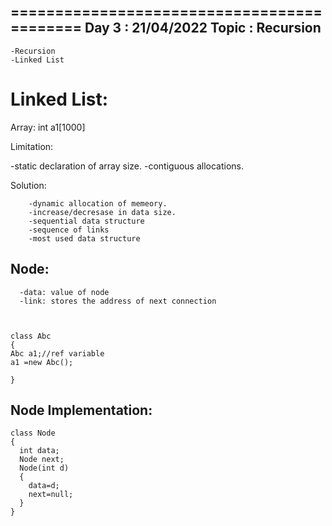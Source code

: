 
===========================================
Day 3 :  21/04/2022
Topic : Recursion
---------------------------------------------	
	-Recursion
	-Linked List



Linked List:
=============
  Array: int a1[1000]
  
Limitation:
  
  -static declaration of array size.
  -contiguous allocations.


Solution:

        -dynamic allocation of memeory.
        -increase/decresase in data size.
        -sequential data structure
        -sequence of links
        -most used data structure

Node:
-----

      -data: value of node
      -link: stores the address of next connection



    class Abc
    {
    Abc a1;//ref variable
    a1 =new Abc();

    }


Node Implementation:
---------------------

    class Node
    {
      int data;
      Node next;
      Node(int d)
      {
        data=d;
        next=null;
      }
    }
